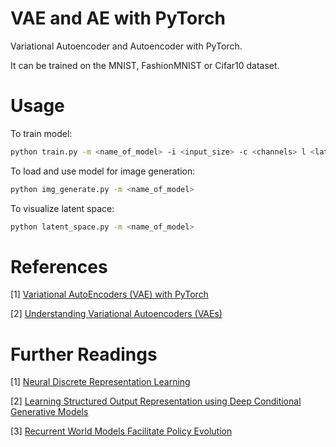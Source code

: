 # VAE and AE with PyTorch
Variational Autoencoder and Autoencoder with PyTorch. </p>
It can be trained on the MNIST, FashionMNIST or Cifar10 dataset. </p>
# Usage

To train model:

```bash
python train.py -m <name_of_model> -i <input_size> -c <channels> l <latent_size> -b <batch_size> -d <data_set> -ne <number_of_epochs> -lr <learning_rate> -rt <reconstruct_type>
```

To load and use model for image generation:
```bash
python img_generate.py -m <name_of_model>
```

To visualize latent space:
```bash
python latent_space.py -m <name_of_model>
```

# References
[1] [Variational AutoEncoders (VAE) with PyTorch](https://avandekleut.github.io/vae/) </p>
[2] [Understanding Variational Autoencoders (VAEs)](https://towardsdatascience.com/understanding-variational-autoencoders-vaes-f70510919f73)

# Further Readings
[1] [Neural Discrete Representation Learning](https://arxiv.org/abs/1711.00937) </p>
[2] [Learning Structured Output Representation using Deep Conditional Generative Models](https://arxiv.org/abs/2201.09874) </p>
[3] [Recurrent World Models Facilitate Policy Evolution](https://papers.nips.cc/paper/2018/hash/2de5d16682c3c35007e4e92982f1a2ba-Abstract.html)
